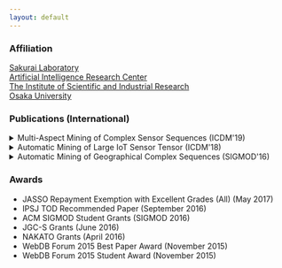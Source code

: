 ```yaml
---
layout: default
---
```


### Affiliation
[Sakurai Laboratory](https://www.dm.sanken.osaka-u.ac.jp)  
[Artificial Intelligence Research Center](https://www.sanken.osaka-u.ac.jp/organization/ai_center/)  
[The Institute of Scientific and Industrial Research](https://www.sanken.osaka-u.ac.jp/en/)  
[Osaka University](https://www.osaka-u.ac.jp/en/index.html)  

### Publications (International)
<div>
<details>
<summary>Multi-Aspect Mining of Complex Sensor Sequences (ICDM'19)</summary>
Takato Honda, Yasuko Matsubara, Ryo Neyama, Mutsumi Abe, Yasushi Sakurai: <u>``Multi-Aspect Mining of Complex Sensor Sequences”</u>, IEEE International Conference on Data Mining (ICDM), Beijing, China, November 8-11, 2019 (Full paper) (Acceptance ratio 9.1%) (to appear).
</details>
<details>
<summary>Automatic Mining of Large IoT Sensor Tensor (ICDM'18)</summary>
Takato Honda, Yasuko Matsubara, Yasushi Sakurai: <u>``Automatic Mining of Large IoT Sensor Tensor"</u>, IEEE International Conference on Data Mining (ICDM) Ph.D. Forum, Singapore, November 17-20, 2018.
</details>
<details>
<summary>Automatic Mining of Geographical Complex Sequences (SIGMOD'16)</summary>
Takato Honda: <u>``TrailMarker: Automatic Mining of Geographical Complex Sequences"</u>, ACM SIGMOD International Conference on Management of Data (SIGMOD), Ph.D. Symposium, San Francisco, USA, June 2016.
</details>
</div>

### Awards
*   JASSO Repayment Exemption with Excellent Grades (All) (May 2017)
*   IPSJ TOD Recommended Paper (September 2016)
*   ACM SIGMOD Student Grants (SIGMOD 2016)
*   JGC-S Grants (June 2016)
*   NAKATO Grants (April 2016)
*   WebDB Forum 2015 Best Paper Award (November 2015)
*   WebDB Forum 2015 Student Award (November 2015)
